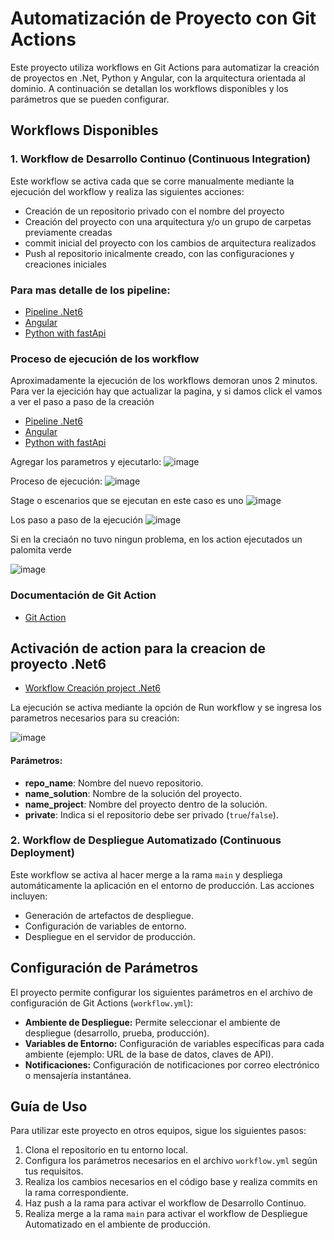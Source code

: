 # Automatización de Proyecto con Git Actions

Este proyecto utiliza workflows en Git Actions para automatizar la creación de proyectos en .Net, Python y Angular, con la arquitectura orientada al dominio. A continuación se detallan los workflows disponibles y los parámetros que se pueden configurar.

## Workflows Disponibles

### 1. Workflow de Desarrollo Continuo (Continuous Integration)

Este workflow se activa cada que se corre manualmente mediante la ejecución del workflow y realiza las siguientes acciones:

- Creación de un repositorio privado con el nombre del proyecto
- Creación del proyecto con una arquitectura y/o un grupo de carpetas previamente creadas 
- commit inicial del proyecto con los cambios de arquitectura realizados
- Push al repositorio inicalmente creado, con las configuraciones y creaciones iniciales

### Para mas detalle de los pipeline:

- [Pipeline .Net6 ](https://github.com/castor-prueba/automatization-repository/blob/main/.github/workflows/net6.yml)
- [Angular](https://github.com/castor-prueba/automatization-repository/blob/main/.github/workflows/angular.yml)
- [Python with fastApi ](https://github.com/castor-prueba/automatization-repository/blob/main/.github/workflows/python-architecture-domain.yml)


### Proceso de ejecución de los workflow
Aproximadamente la ejecución de los workflows demoran unos 2 minutos. Para ver la ejecición hay que actualizar la pagina, y si damos click el vamos a ver el paso a paso de la creación

- [Pipeline .Net6 ](https://github.com/castor-prueba/automatization-repository/actions/workflows/net6.yml)
- [Angular](https://github.com/castor-prueba/automatization-repository/actions/workflows/angular.yml)
- [Python with fastApi ](https://github.com/castor-prueba/automatization-repository/actions/workflows/python-architecture-domain.yml)


Agregar los parametros y ejecutarlo:
![image](https://github.com/castor-prueba/automatization-repository/assets/163158964/29508967-36a1-4ab3-86cc-be9f0cc1aa43)

Proceso de ejecución:
![image](https://github.com/castor-prueba/automatization-repository/assets/163158964/5afea1a9-b061-48bd-a710-98615173b032)

Stage o escenarios que se ejecutan en este caso es uno
![image](https://github.com/castor-prueba/automatization-repository/assets/163158964/88d2a736-924a-4293-8062-ec95e4f3e1a3)

Los paso a paso de la ejecución
![image](https://github.com/castor-prueba/automatization-repository/assets/163158964/6607e17d-70f8-41de-9bca-a307aac62efa)

Si en la creciaón no tuvo ningun problema, en los action ejecutados un palomita verde

![image](https://github.com/castor-prueba/automatization-repository/assets/163158964/f3a003af-0a32-4c0b-aab6-44da322511f7)



### Documentación de Git Action
- [Git Action](https://docs.github.com/es/actions)


## Activación de action para la creacion de proyecto .Net6
- [Workflow Creación project .Net6](https://github.com/castor-prueba/automatization-repository/actions/workflows/net6.yml)

La ejecución se activa mediante la opción de Run workflow y se ingresa los parametros necesarios para su creación:

![image](https://github.com/castor-prueba/automatization-repository/assets/163158964/e637139b-cc6e-48ab-ae33-f5cc78605240)

#### Parámetros:
- **repo_name**: Nombre del nuevo repositorio.
- **name_solution**: Nombre de la solución del proyecto.
- **name_project**: Nombre del proyecto dentro de la solución.
- **private**: Indica si el repositorio debe ser privado (`true`/`false`).




### 




### 2. Workflow de Despliegue Automatizado (Continuous Deployment)

Este workflow se activa al hacer merge a la rama `main` y despliega automáticamente la aplicación en el entorno de producción. Las acciones incluyen:

- Generación de artefactos de despliegue.
- Configuración de variables de entorno.
- Despliegue en el servidor de producción.

## Configuración de Parámetros

El proyecto permite configurar los siguientes parámetros en el archivo de configuración de Git Actions (`workflow.yml`):

- **Ambiente de Despliegue:** Permite seleccionar el ambiente de despliegue (desarrollo, prueba, producción).
- **Variables de Entorno:** Configuración de variables específicas para cada ambiente (ejemplo: URL de la base de datos, claves de API).
- **Notificaciones:** Configuración de notificaciones por correo electrónico o mensajería instantánea.

## Guía de Uso

Para utilizar este proyecto en otros equipos, sigue los siguientes pasos:

1. Clona el repositorio en tu entorno local.
2. Configura los parámetros necesarios en el archivo `workflow.yml` según tus requisitos.
3. Realiza los cambios necesarios en el código base y realiza commits en la rama correspondiente.
4. Haz push a la rama para activar el workflow de Desarrollo Continuo.
5. Realiza merge a la rama `main` para activar el workflow de Despliegue Automatizado en el ambiente de producción.
